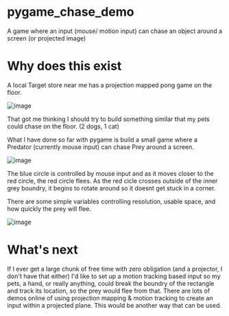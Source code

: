 # pygame_chase_demo
A game where an input (mouse/ motion input) can chase an object around a screen (or projected image)

# Why does this exist
A local Target store near me has a projection mapped pong game on the floor.

![image](https://user-images.githubusercontent.com/22123843/159080329-49c4dc78-5b54-4230-b4b0-06cd149e47ff.png)

That got me thinking I should try to build something similar that my pets could chase on the floor. (2 dogs, 1 cat)

What I have done so far with pygame is build a small game where a Predator (currently mouse input) can chase Prey around a screen.

![image](https://user-images.githubusercontent.com/22123843/159080825-291f55c4-4a99-428c-b050-b94f0accd8a6.png)

The blue circle is controlled by mouse input and as it moves closer to the red circle, the red circle flees.
As the red cicle crosses outside of the inner grey boundry, it begins to rotate around so it doesnt get stuck in a corner.

There are some simple variables controlling resolution, usable space, and how quickly the prey will flee.

![image](https://user-images.githubusercontent.com/22123843/159081162-da5767d2-d9d8-4dbe-99ef-44eee31af1d4.png)

# What's next
If I ever get a large chunk of free time with zero obligation (and a projector, I don't have that either) I'd like to set up a motion tracking based input so my pets, a hand, or really anything, could break the boundry of the rectangle and track its location, so the prey would flee from that.  There are lots of demos online of using projection mapping & motion tracking to create an input within a projected plane. This would be another way that can be used.





